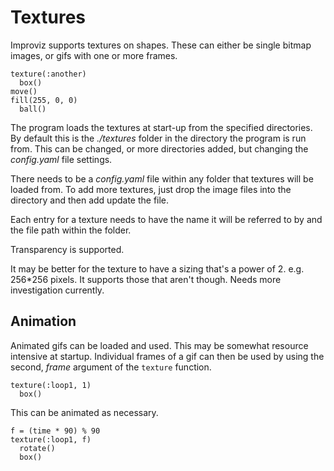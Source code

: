 # Textures

Improviz supports textures on shapes. These can either be single bitmap images, or gifs with one or more frames.

```
texture(:another)
  box()
move()
fill(255, 0, 0)
  ball()
```

The program loads the textures at start-up from the specified directories. By default this is the *./textures* folder in the directory the program is run from. This can be changed, or more directories added, but changing the *config.yaml* file settings.

There needs to be a *config.yaml* file within any folder that textures will be loaded from. To add more textures, just drop the image files into the directory and then add update the file.

Each entry for a texture needs to have the name it will be referred to by and the file path within the folder.

Transparency is supported.

It may be better for the texture to have a sizing that's a power of 2. e.g. 256*256  pixels. It supports those that aren't though. Needs more investigation currently.

## Animation

Animated gifs can be loaded and used. This may be somewhat resource intensive at startup. Individual frames of a gif can then be used by using the second, *frame* argument of the `texture` function.

```
texture(:loop1, 1)
  box()
```

This can be animated as necessary.

```
f = (time * 90) % 90
texture(:loop1, f)
  rotate()
  box()
```
